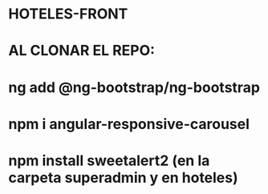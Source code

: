 # HOTELES-FRONT
# AL CLONAR EL REPO:
# ng add @ng-bootstrap/ng-bootstrap
# npm i angular-responsive-carousel
# npm install sweetalert2  (en la carpeta superadmin y en hoteles)